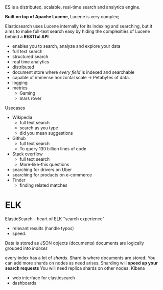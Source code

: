 ES is a distributed, scalable, real-time search and analytics engine.

**Built on top of Apache Lucene**, Lucene is very complex;

Elasticsearch uses Lucene internally for its indexing and searching, but it aims to make full-text search easy by hiding the complexities of Lucene behind a **RESTful API**

- enables you to search, analyze and explore your data
- full text search
- structured search
- real time analytics
- distributed
- document store where _every field_ is indexed and searchable
- capable of immense horizontal scale -> Petabytes of data.
- logging
- metrics
  - Gaming
  - mars rover

Usecases

- Wikipedia
  - full text search
  - search as you type
  - did you mean suggestions
- Github
  - full text search
  - To query 130 billion lines of code
- Stack overflow
  - full text search
  - More-like-this questions
- searching for drivers on Uber
- searching for products on e-commerce
- Tinder
  - finding related matches

# ELK

ElasticSearch - heart of ELK
"search experience"

- relevant results (handle typos)
- speed.

Data is stored as JSON objects (documents)
documents are logically grouped into _indexes_

every index has a lot of _shards_. Shard is where documents are stored.
You can add more shards on nodes as need arises. Sharding will **speed up your search requests**
You will need replica shards on other nodes.
Kibana

- web interface for elasticsearch
- dashboards
